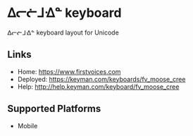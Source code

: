 ᐃᓕᓖᒧᐎᓐ keyboard
======================

ᐃᓕᓖᒧᐎᓐ keyboard layout for Unicode

Links
-----

 * Home:     <https://www.firstvoices.com>
 * Deployed: <https://keyman.com/keyboards/fv_moose_cree>
 * Help:     <http://help.keyman.com/keyboard/fv_moose_cree>
 
Supported Platforms
-------------------

 * Mobile
